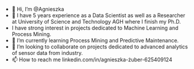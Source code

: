 - 👋 Hi, I’m @Agnieszka
- 👀 I have 5 years experience as a Data Scientist as well as a Researcher at University of Science and Technology AGH where I finish my Ph.D. 
- I have strong interest in projects dedicated to Machine Learning and Process Mining.
- 🌱 I’m currently learning Process Mining and Predictive Maintenance.
- 💞️ I’m looking to collaborate on projects dedicated to advanced analytics of sensor data from industry.
- 📫 How to reach me linkedin.com/in/agnieszka-żuber-625409124

<!---
AgnieszkaTrzcionkowska/AgnieszkaTrzcionkowska is a ✨ special ✨ repository because its `README.md` (this file) appears on your GitHub profile.
You can click the Preview link to take a look at your changes.
--->
